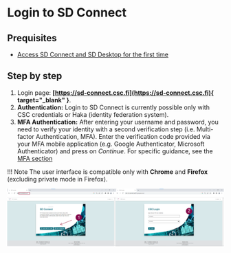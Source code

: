 # Login to SD Connect

## Prequisites
* [Access SD Connect and SD Desktop for the first time](sd-access.md#access-sd-connect-and-sd-desktop-for-the-first-time)


## Step by step

1. Login page: **[https://sd-connect.csc.fi](https://sd-connect.csc.fi){ target="_blank" }**.
2. **Authentication:** Login to SD Connect is currently possible only with CSC credentials or Haka (identity federation system).
3. **MFA Authentication:** After entering your username and password, you need to verify your identity with a second verification step (i.e. Multi-factor Authentication, MFA). Enter the verification code provided via your MFA mobile application (e.g. Google Authenticator, Microsoft Authenticator) and press on *Continue*. For specific guidance, see the [MFA section](../../accounts/mfa.md)

!!! Note
    The user interface is compatible only with **Chrome** and **Firefox** (excluding private mode in Firefox). 

[![SDConnect-login](images/connect/SDConnect-login.png)](images/connect/SDConnect-login.png)



